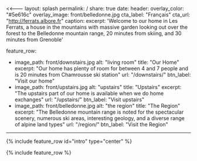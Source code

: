 <<---
layout: splash
permalink: /
share: true
date:
header:
  overlay_color: "#5e616c"
  overlay_image: front/belledonne.jpg
  cta_label: "<i class='fa fa-language'></i>Français"
  cta_url: "http://ferrats.albore.fr"
  caption:
excerpt: 'Welcome to our home in Les Ferrats, a house in the mountains
with massive garden looking out over the forest to the Belledonne
mountain range, 20 minutes from skiing, and 30 minutes from Grenoble'

feature_row:
  - image_path: front/downstairs.jpg
    alt: "living room"
    title: "Our Home"
    excerpt: "Our home has plenty of room for between 4 and 7 people
    and is 20 minutes from Chamrousse ski station"
    url: "/downstairs/"
    btn_label: "Visit our home"
  - image_path: front/upstairs.jpg
    alt: "upstairs"
    title: "Upstairs"
    excerpt: "The upstairs part of our home is available when we do home exchanges"
    url: "/upstairs/"
    btn_label: "Visit upstairs"
  - image_path: front/belledonne.jpg
    alt: "the region"
    title: "The Region"
    excerpt: "The Belledonne mountain range is noted for the spectacular scenery, numerous ski areas, interesting geology, and a diverse range of alpine land types"
    url: "/region/"
    btn_label: "Visit the Region"
---

{% include feature_row id="intro" type="center" %}

{% include feature_row %}

